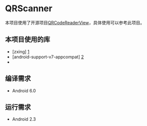# QRScanner
本项目使用了开源项目[QRCodeReaderView][3]，具体使用可以参考此项目。

本项目使用的库
------------------------------
* [zxing] [1]
* [android-support-v7-appcompat] [2]
* 
编译需求
------------------------------
* Android 6.0

运行需求
------------------------------
* Android 2.3


[1]: https://github.com/zxing/zxing/
[2]: https://github.com/OpenIchano/android-support-v7-appcompat
[3]: https://github.com/dlazaro66/QRCodeReaderView
